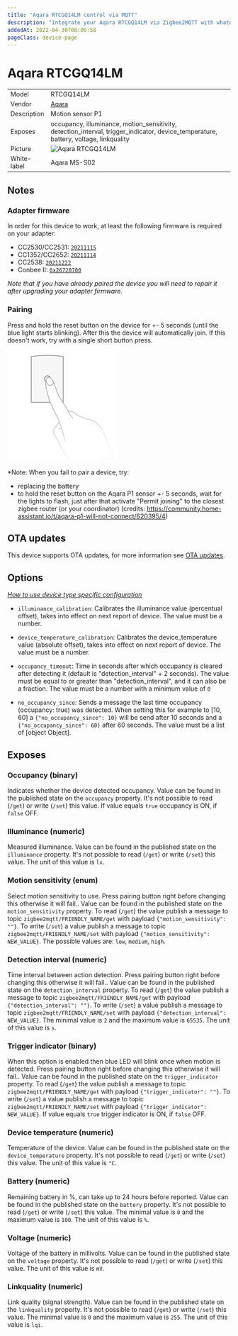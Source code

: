 ```yaml
---
title: "Aqara RTCGQ14LM control via MQTT"
description: "Integrate your Aqara RTCGQ14LM via Zigbee2MQTT with whatever smart home infrastructure you are using without the vendor's bridge or gateway."
addedAt: 2022-04-30T08:00:58
pageClass: device-page
---
```


<!-- !!!! -->
<!-- ATTENTION: This file is auto-generated through docgen! -->
<!-- You can only edit the "Notes"-Section between the two comment lines "Notes BEGIN" and "Notes END". -->
<!-- Do not use h1 or h2 heading within "## Notes"-Section. -->
<!-- !!!! -->

# Aqara RTCGQ14LM

|     |     |
|-----|-----|
| Model | RTCGQ14LM  |
| Vendor  | [Aqara](/supported-devices/#v=Aqara)  |
| Description | Motion sensor P1 |
| Exposes | occupancy, illuminance, motion_sensitivity, detection_interval, trigger_indicator, device_temperature, battery, voltage, linkquality |
| Picture | ![Aqara RTCGQ14LM](https://www.zigbee2mqtt.io/images/devices/RTCGQ14LM.png) |
| White-label | Aqara MS-S02 |


<!-- Notes BEGIN: You can edit here. Add "## Notes" headline if not already present. -->
## Notes

### Adapter firmware
In order for this device to work, at least the following firmware is required on your adapter:
- CC2530/CC2531: [`20211115`](https://github.com/Koenkk/Z-Stack-firmware/tree/Z-Stack_Home_1.2_20211115/20211116/coordinator/Z-Stack_Home_1.2/bin)
- CC1352/CC2652: [`20211114`](https://github.com/Koenkk/Z-Stack-firmware/tree/7c5a6da0c41855d42b5e6506e5e3b496be097ba3/coordinator/Z-Stack_3.x.0/bin)
- CC2538: [`20211222`](https://github.com/jethome-ru/zigbee-firmware/tree/master/ti/coordinator/cc2538_cc2592)
- Conbee II: [`0x26720700`]( http://deconz.dresden-elektronik.de/deconz-firmware/deCONZ_ConBeeII_0x26720700.bin.GCF)

*Note that if you have already paired the device you will need to repair it after upgrading your adapter firmware.*

### Pairing
Press and hold the reset button on the device for +- 5 seconds (until the blue light starts blinking).
After this the device will automatically join. If this doesn't work, try with a single short button press.

![RTCGQ14LM pairing](../images/pairing/RTCGQ14LM_pairing.jpg)

*Note: When you fail to pair a device, try:
- replacing the battery
- to hold the reset button on the Aqara P1 sensor +- 5 seconds, wait for the lights to flash, just after that activate "Permit joining" to the closest zigbee router (or your coordinator) (credits: https://community.home-assistant.io/t/aqara-p1-will-not-connect/620395/4)
<!-- Notes END: Do not edit below this line -->


## OTA updates
This device supports OTA updates, for more information see [OTA updates](../guide/usage/ota_updates.md).


## Options
*[How to use device type specific configuration](../guide/configuration/devices-groups.md#specific-device-options)*

* `illuminance_calibration`: Calibrates the illuminance value (percentual offset), takes into effect on next report of device. The value must be a number.

* `device_temperature_calibration`: Calibrates the device_temperature value (absolute offset), takes into effect on next report of device. The value must be a number.

* `occupancy_timeout`: Time in seconds after which occupancy is cleared after detecting it (default is "detection_interval" + 2 seconds). The value must be equal to or greater than "detection_interval", and it can also be a fraction. The value must be a number with a minimum value of `0`

* `no_occupancy_since`: Sends a message the last time occupancy (occupancy: true) was detected. When setting this for example to [10, 60] a `{"no_occupancy_since": 10}` will be send after 10 seconds and a `{"no_occupancy_since": 60}` after 60 seconds. The value must be a list of [object Object].


## Exposes

### Occupancy (binary)
Indicates whether the device detected occupancy.
Value can be found in the published state on the `occupancy` property.
It's not possible to read (`/get`) or write (`/set`) this value.
If value equals `true` occupancy is ON, if `false` OFF.

### Illuminance (numeric)
Measured illuminance.
Value can be found in the published state on the `illuminance` property.
It's not possible to read (`/get`) or write (`/set`) this value.
The unit of this value is `lx`.

### Motion sensitivity (enum)
Select motion sensitivity to use. Press pairing button right before changing this otherwise it will fail..
Value can be found in the published state on the `motion_sensitivity` property.
To read (`/get`) the value publish a message to topic `zigbee2mqtt/FRIENDLY_NAME/get` with payload `{"motion_sensitivity": ""}`.
To write (`/set`) a value publish a message to topic `zigbee2mqtt/FRIENDLY_NAME/set` with payload `{"motion_sensitivity": NEW_VALUE}`.
The possible values are: `low`, `medium`, `high`.

### Detection interval (numeric)
Time interval between action detection. Press pairing button right before changing this otherwise it will fail..
Value can be found in the published state on the `detection_interval` property.
To read (`/get`) the value publish a message to topic `zigbee2mqtt/FRIENDLY_NAME/get` with payload `{"detection_interval": ""}`.
To write (`/set`) a value publish a message to topic `zigbee2mqtt/FRIENDLY_NAME/set` with payload `{"detection_interval": NEW_VALUE}`.
The minimal value is `2` and the maximum value is `65535`.
The unit of this value is `s`.

### Trigger indicator (binary)
When this option is enabled then blue LED will blink once when motion is detected. Press pairing button right before changing this otherwise it will fail..
Value can be found in the published state on the `trigger_indicator` property.
To read (`/get`) the value publish a message to topic `zigbee2mqtt/FRIENDLY_NAME/get` with payload `{"trigger_indicator": ""}`.
To write (`/set`) a value publish a message to topic `zigbee2mqtt/FRIENDLY_NAME/set` with payload `{"trigger_indicator": NEW_VALUE}`.
If value equals `true` trigger indicator is ON, if `false` OFF.

### Device temperature (numeric)
Temperature of the device.
Value can be found in the published state on the `device_temperature` property.
It's not possible to read (`/get`) or write (`/set`) this value.
The unit of this value is `°C`.

### Battery (numeric)
Remaining battery in %, can take up to 24 hours before reported.
Value can be found in the published state on the `battery` property.
It's not possible to read (`/get`) or write (`/set`) this value.
The minimal value is `0` and the maximum value is `100`.
The unit of this value is `%`.

### Voltage (numeric)
Voltage of the battery in millivolts.
Value can be found in the published state on the `voltage` property.
It's not possible to read (`/get`) or write (`/set`) this value.
The unit of this value is `mV`.

### Linkquality (numeric)
Link quality (signal strength).
Value can be found in the published state on the `linkquality` property.
It's not possible to read (`/get`) or write (`/set`) this value.
The minimal value is `0` and the maximum value is `255`.
The unit of this value is `lqi`.

